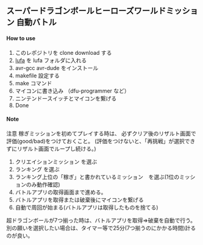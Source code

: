 ## スーパードラゴンボールヒーローズワールドミッション 自動バトル

#### How to use
1. このレポジトリを clone download する
2. [lufa](https://github.com/abcminiuser/lufa/) を lufa フォルダに入れる
3. avr-gcc avr-dude をインストール
4. makefile 設定する
5. make コマンド
6. マイコンに書き込み （dfu-programmer など）
7. ニンテンドースイッチとマイコンを繋げる
8. Done

#### Note
注意
稼ぎミッションを初めてプレイする時は、
必ずクリア後のリザルト画面で評価(good/bad)をつけておくこと。
(評価をつけないと、「再挑戦」が選択できずにリザルト画面でループし続ける。)

1. クリエイションミッション を選ぶ
2. ランキング を選ぶ
3. ランキング上位の「稼ぎ」と書かれているミッション　を選ぶ(1位のミッションのみ動作確認)
4. バトルアプリの取得画面まで進める。
5. バトルアプリを取得または破棄後にマイコンを繋げる
6. 自動で周回が始まる(バトルアプリは取得したものを捨てる)

超ドラゴンボールが7つ揃った時は、バトルアプリを取得⇒破棄を自動で行う。
別の願いを選択したい場合は、タイマー等で25分(7つ揃うのにかかる時間)計るのが良い。
